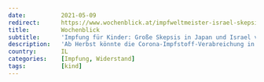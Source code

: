 ```yaml
---
date:          2021-05-09
redirect:      https://www.wochenblick.at/impfweltmeister-israel-skepsis-bei-der-impfung-fuer-kinder/
title:         Wochenblick
subtitle:      'Impfung für Kinder: Große Skepsis in Japan und Israel vor Experiment'
description:   'Ab Herbst könnte die Corona-Impfstoff-Verabreichung in die nächste Phase gehen und somit auch Kinder unter 16 Jahren beglückt werden.'
country:       IL
categories:    [Impfung, Widerstand]
tags:          [kind]
---
```


